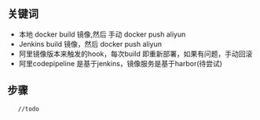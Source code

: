 

## 关键词
* 本地 docker build 镜像,然后 手动 docker push aliyun
* Jenkins build 镜像，然后 docker push aliyun
* 阿里镜像版本来触发的hook，每次build 即重新部署，如果有问题，手动回滚
* 阿里codepipeline 是基于jenkins，镜像服务是基于harbor(待尝试)

## 步骤
~~~
   //todo
~~~

